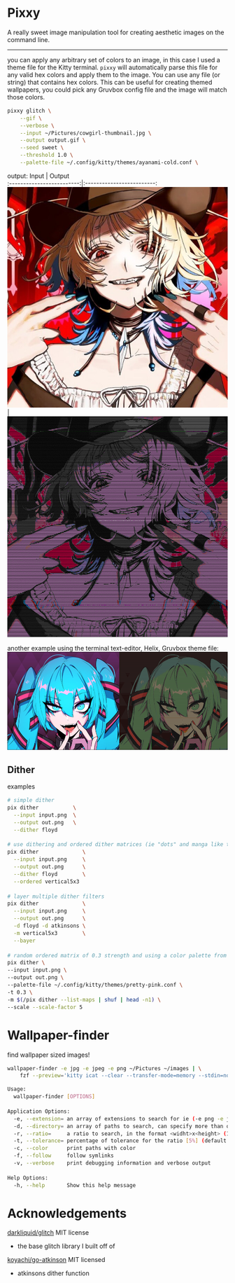 # Pixxy

A really sweet image manipulation tool for creating aesthetic images on the command line.

---

you can apply any arbitrary set of colors to an image, in this case I used a theme file for the Kitty terminal.
`pixxy` will automatically parse this file for any valid hex colors and apply them to the image. You can use
any file (or string) that contains hex colors. This can be useful for creating themed wallpapers, you could pick
any Gruvbox config file and the image will match those colors.

```sh
pixxy glitch \
    --gif \
    --verbose \
    --input ~/Pictures/cowgirl-thumbnail.jpg \
    --output output.gif \
    --seed sweet \
    --threshold 1.0 \
    --palette-file ~/.config/kitty/themes/ayanami-cold.conf \
```

output:
Input | Output  
:-------------------------:|:-------------------------:
![image of cowgirl](./assets/cowgirl-thumbnail.jpg)|![image of cowgirl glitched as a gif](./assets/cowgirl-glitch.gif)

another example using the terminal text-editor, Helix, Gruvbox theme file:
![hatsune miku remixed with Gruvbox](./assets/screenshot.png)

## Dither

examples

```sh
# simple dither
pix dither           \
  --input input.png  \
  --output out.png   \
  --dither floyd

# use dithering and ordered dither matrices (ie "dots" and manga like toning)
pix dither              \
  --input input.png     \
  --output out.png      \
  --dither floyd        \
  --ordered vertical5x3

# layer multiple dither filters
pix dither              \
  --input input.png     \
  --output out.png      \
  -d floyd -d atkinsons \
  -m vertical5x3        \
  --bayer

# random ordered matrix of 0.3 strength and using a color palette from a random file containing hex colors
pix dither \
--input input.png \
--output out.png \
--palette-file ~/.config/kitty/themes/pretty-pink.conf \
-t 0.3 \
-m $(/pix dither --list-maps | shuf | head -n1) \
--scale --scale-factor 5
```

# Wallpaper-finder

find wallpaper sized images!

```sh
wallpaper-finder -e jpg -e jpeg -e png ~/Pictures ~/images | \
    fzf --preview='kitty icat --clear --transfer-mode=memory --stdin=no --place=${FZF_PREVIEW_COLUMNS}x${FZF_PREVIEW_LINES}@0x0 {}'
```

```sh
Usage:
  wallpaper-finder [OPTIONS]

Application Options:
  -e, --extension= an array of extensions to search for ie (-e png -e jpg)
  -d, --directory= an array of paths to search, can specify more than one
  -r, --ratio=     a ratio to search, in the format <widht>x<height> (16x9)
  -t, --tolerance= percentage of tolerance for the ratio [5%] (default: 5)
  -c, --color      print paths with color
  -f, --follow     follow symlinks
  -v, --verbose    print debugging information and verbose output

Help Options:
  -h, --help       Show this help message

```

# Acknowledgements

[darkliquid/glitch](https://github.com/darkliquid/glitch) MIT license

- the base glitch library I built off of

[koyachi/go-atkinson](https://github.com/koyachi/go-atkinson) MIT licensed

- atkinsons dither function
